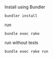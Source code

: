 Install using Bundler
```
bundler install
```

run
```
bundle exec rake
```

run without tests
```
bundle exec rake run
```